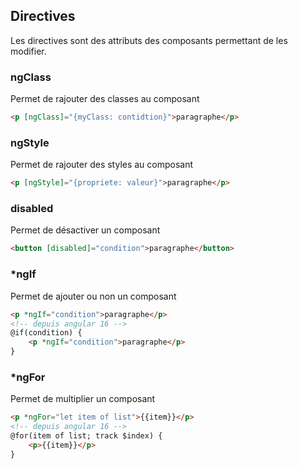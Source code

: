 ## Directives
Les directives sont des attributs des composants permettant de les modifier.

### ngClass
Permet de rajouter des classes au composant
```html
<p [ngClass]="{myClass: contidtion}">paragraphe</p>
```

### ngStyle
Permet de rajouter des styles au composant
```html
<p [ngStyle]="{propriete: valeur}">paragraphe</p>
```

### disabled
Permet de désactiver un composant
```html
<button [disabled]="condition">paragraphe</button>
```

### *ngIf
Permet de ajouter ou non un composant
```html
<p *ngIf="condition">paragraphe</p>
<!-- depuis angular 16 -->
@if(condition) {
    <p *ngIf="condition">paragraphe</p>
}
```

### *ngFor
Permet de multiplier un composant
```html
<p *ngFor="let item of list">{{item}}</p>
<!-- depuis angular 16 -->
@for(item of list; track $index) {
    <p>{{item}}</p>
}
```
